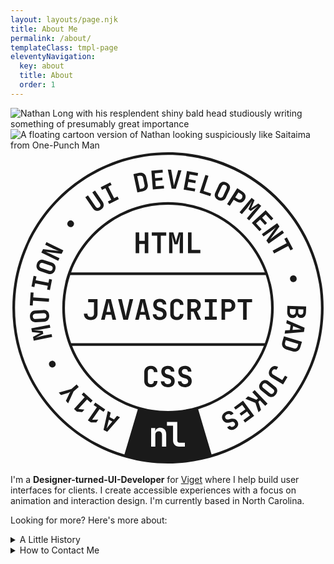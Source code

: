 ```yaml
---
layout: layouts/page.njk
title: About Me
permalink: /about/
templateClass: tmpl-page
eleventyNavigation:
  key: about
  title: About
  order: 1
---
```

<div class="feature relative">
<img class="rounded-1" srcset="https://user-images.githubusercontent.com/623568/247686578-227b031d-bd71-4d5b-88e4-60b6915b7a6a.jpg 960w, https://user-images.githubusercontent.com/623568/247686589-54231f47-41e7-4444-93c1-b2b47b9da555.jpg 1920w"
sizes="(max-width: 768px) 100vw, 1920px" alt="Nathan Long with his resplendent shiny bald head studiously writing something of presumably great importance">
<img class="about-inset rounded-full" src="https://user-images.githubusercontent.com/623568/247695819-a3b3e0ee-6a61-4055-95d4-39a10ff7c603.png" alt="A floating cartoon version of Nathan looking suspiciously like Saitaima from One-Punch Man">
<div class="svg-inset">
<svg viewBox="0 0 355 355" xmlns="http://www.w3.org/2000/svg" xml:space="preserve" style="fill-rule:evenodd;clip-rule:evenodd;stroke-linejoin:round;stroke-miterlimit:2"><title>A rotating badge with text reading HTML, JavaScript, and CSS in the middle with a ring of text around it reading A11y, Motion, UI Development, Bad Jokes</title><path d="M177.5 2.137c96.784 0 175.361 78.576 175.361 175.361S274.284 352.859 177.5 352.859c-96.785 0-175.362-78.576-175.362-175.361S80.715 2.137 177.5 2.137ZM67.35 140.557c-3.896 11.607-6.007 24.03-6.007 36.941 0 13.956 2.466 27.34 6.987 39.74h218.34c4.52-12.4 6.986-25.784 6.986-39.74 0-12.912-2.11-25.334-6.007-36.94H67.35Zm120.134 50.707c-1.515 0-2.827-.283-3.936-.848-1.11-.565-1.968-1.365-2.576-2.4-.608-1.035-.912-2.256-.912-3.664v-10.176c0-1.408.304-2.629.912-3.664.608-1.035 1.467-1.835 2.576-2.4s2.42-.848 3.936-.848c1.493 0 2.795.283 3.904.848s1.973 1.365 2.592 2.4.928 2.256.928 3.664h-4.032c0-1.088-.293-1.925-.88-2.512s-1.424-.88-2.512-.88-1.931.288-2.528.864c-.597.576-.896 1.408-.896 2.496v10.208c0 1.088.299 1.925.896 2.512s1.44.88 2.528.88 1.925-.293 2.512-.88.88-1.424.88-2.512h4.032c0 1.408-.31 2.629-.928 3.664-.62 1.035-1.483 1.835-2.592 2.4-1.11.565-2.411.848-3.904.848Zm-60.32-.32-5.888-23.36h4.128l3.552 15.232c.192.747.368 1.552.528 2.416.16.864.283 1.552.368 2.064.085-.512.208-1.2.368-2.064.16-.864.336-1.68.528-2.448l3.424-15.2h4.064l-5.888 23.36h-5.184Zm110.656 0v-23.36h7.776c1.557 0 2.917.3 4.08.896 1.163.597 2.064 1.435 2.704 2.512.64 1.077.96 2.341.96 3.792 0 1.451-.32 2.715-.96 3.792-.64 1.077-1.541 1.915-2.704 2.512-1.163.597-2.523.896-4.08.896h-3.776v8.96h-4Zm4-12.48h3.776c1.13 0 2.027-.341 2.688-1.024.66-.683.992-1.568.992-2.656s-.331-1.973-.992-2.656-1.557-1.024-2.688-1.024h-3.776v7.36Zm-22.784 12.48v-3.616h4.704V171.2h-4.704v-3.616h13.44v3.616h-4.704v16.128h4.704v3.616h-13.44Zm43.104 0V171.2h-6.112v-3.616h16.255v3.616h-6.112v19.744h-4.031Zm-93.92.32c-1.6 0-2.981-.272-4.144-.816-1.163-.544-2.07-1.312-2.72-2.304-.651-.992-.976-2.16-.976-3.504h4c0 .96.352 1.723 1.056 2.288.704.565 1.643.848 2.816.848 1.152 0 2.053-.277 2.704-.832.65-.555.976-1.312.976-2.272 0-.789-.224-1.467-.672-2.032-.448-.565-1.067-.955-1.856-1.168l-2.816-.768c-1.813-.491-3.221-1.339-4.224-2.544-1.003-1.205-1.504-2.661-1.504-4.368 0-1.984.66-3.568 1.984-4.752 1.323-1.184 3.104-1.776 5.344-1.776 2.26 0 4.059.581 5.392 1.744 1.333 1.163 2 2.725 2 4.688h-4c0-.896-.304-1.611-.912-2.144-.608-.533-1.445-.8-2.512-.8-1.045 0-1.861.261-2.448.784s-.88 1.253-.88 2.192c0 .725.219 1.355.656 1.888.437.533 1.072.907 1.904 1.12l2.848.8c1.813.491 3.216 1.339 4.208 2.544s1.488 2.693 1.488 4.464c0 1.344-.32 2.523-.96 3.536-.64 1.013-1.536 1.797-2.688 2.352-1.152.555-2.507.832-4.064.832Zm-27.744-.32 5.888-23.36h5.152l5.92 23.36h-4.096l-1.28-5.664h-6.208l-1.28 5.664h-4.096Zm6.112-8.928h4.736l-1.408-6.272a138.22 138.22 0 0 1-.608-2.832 59.86 59.86 0 0 1-.352-1.84 59.86 59.86 0 0 1-.352 1.84c-.171.843-.373 1.776-.608 2.8l-1.408 6.304Zm52.8 8.928v-23.36h7.392c1.557 0 2.907.288 4.048.864 1.14.576 2.032 1.381 2.672 2.416.64 1.035.96 2.256.96 3.664 0 1.557-.39 2.917-1.168 4.08a6.364 6.364 0 0 1-3.152 2.48l4.64 9.856h-4.48l-4.064-9.28h-2.848v9.28h-4Zm4-12.8h3.392c1.13 0 2.016-.309 2.656-.928.64-.619.96-1.472.96-2.56s-.325-1.952-.976-2.592c-.651-.64-1.531-.96-2.64-.96h-3.392v7.04Zm-101.312 12.8 5.888-23.36h5.152l5.92 23.36h-4.096l-1.28-5.664h-6.208l-1.28 5.664h-4.096Zm6.112-8.928h4.736l-1.408-6.272a138.22 138.22 0 0 1-.608-2.832 59.86 59.86 0 0 1-.352-1.84 59.86 59.86 0 0 1-.352 1.84c-.171.843-.373 1.776-.608 2.8l-1.408 6.304Zm-17.792 9.248c-2.368 0-4.24-.651-5.616-1.952-1.376-1.301-2.064-3.061-2.064-5.28h4c0 1.152.325 2.064.976 2.736.65.672 1.552 1.008 2.704 1.008 1.13 0 2.027-.331 2.688-.992.66-.661.992-1.568.992-2.72V171.2h-6.56v-3.616h10.56v16.48c0 2.219-.688 3.973-2.064 5.264-1.376 1.29-3.248 1.936-5.616 1.936Zm196.2-53.707C270.296 93.1 227.578 61.342 177.5 61.342S84.703 93.099 68.403 137.557h218.193Zm-121.24-21.698V96.115h-6.112V92.5H175.5v3.616h-6.112v19.744h-4.032Zm13.408 0V92.5h4.736l2.24 7.424c.235.747.42 1.424.56 2.032.139.608.229 1.062.272 1.36.043-.298.133-.752.272-1.36a26.55 26.55 0 0 1 .56-2.032l2.208-7.424h4.768v23.36h-3.744v-9.824c0-2.154.085-4.154.256-6 .17-1.845.363-3.6.576-5.264l-3.168 11.04h-3.488l-3.2-10.816c.213 1.494.416 3.131.608 4.912.192 1.782.288 3.824.288 6.128v9.824h-3.744Zm21.28 0V92.5h4v19.744h9.92v3.616h-13.92Zm-59.008 0V92.5h4v9.376h6.272V92.5h4v23.36h-4v-10.368h-6.272v10.368h-4ZM226.6 342.753c71.24-21.164 123.26-87.182 123.26-165.255 0-95.129-77.233-172.361-172.361-172.361-95.13 0-172.362 77.232-172.362 172.361 0 78.073 52.02 144.091 123.26 165.255l15.099-51.029c-49.22-14.65-85.154-60.274-85.154-114.226 0-65.765 53.392-119.156 119.157-119.156 65.765 0 119.156 53.391 119.156 119.156 0 53.952-35.933 99.577-85.153 114.226l15.098 51.03ZM43.64 186.09c.128 2.026-.334 3.668-1.387 4.926-1.054 1.259-2.535 1.949-4.445 2.07l-9.204.585c-1.91.12-3.467-.375-4.671-1.49-1.204-1.115-1.871-2.686-2-4.711-.128-2.026.334-3.669 1.387-4.927 1.053-1.258 2.526-1.947 4.416-2.068l9.233-.586c1.91-.122 3.467.375 4.67 1.49 1.205 1.115 1.872 2.685 2 4.711Zm-3.184.202c-.063-.984-.375-1.71-.938-2.178-.562-.467-1.335-.67-2.32-.608l-9.203.585c-.984.063-1.725.362-2.224.897-.5.536-.717 1.295-.654 2.279.062.984.375 1.71.937 2.178.563.468 1.336.671 2.32.608l9.204-.585c.984-.062 1.725-.361 2.224-.897.498-.535.716-1.295.654-2.279Zm231.537-104.56 15.575-14.337 8.603 9.344-2.347 2.16-6.187-6.72-4.054 3.731 5.5 5.974-2.262 2.082-5.5-5.974-4.565 4.204 6.187 6.72-2.347 2.161-8.603-9.345ZM46.957 210.34l-20.771 4.088-.83-4.211 6.21-3.291c.623-.34 1.193-.624 1.709-.854.516-.23.904-.39 1.162-.48-.273.015-.692.013-1.257-.004a23.59 23.59 0 0 1-1.905-.142l-6.988-.664-.834-4.24 20.77-4.088.657 3.329-8.736 1.72a59.2 59.2 0 0 1-5.38.822 137.7 137.7 0 0 1-4.781.409l10.37.885.61 3.102-9.056 4.738c1.29-.451 2.71-.918 4.26-1.401 1.55-.482 3.35-.925 5.4-1.328l8.735-1.72.655 3.33Zm3.525 28.915c.483.99.564 1.95.243 2.882-.32.93-.976 1.637-1.967 2.12-.99.483-1.951.564-2.881.243-.931-.32-1.638-.976-2.121-1.967-.483-.99-.564-1.951-.243-2.881.32-.931.976-1.638 1.967-2.121.99-.483 1.95-.564 2.88-.243.932.32 1.639.976 2.122 1.967Zm241.927 7.437c1.108-1.837 2.49-2.985 4.143-3.444 1.654-.46 3.342-.17 5.064.87l-1.873 3.104c-.894-.54-1.754-.714-2.58-.523-.826.19-1.508.732-2.048 1.626-.529.877-.692 1.728-.488 2.55.204.823.752 1.504 1.646 2.043l9.983 6.022 3.071-5.091 2.806 1.693-4.943 8.194-12.789-7.714c-1.722-1.038-2.76-2.393-3.119-4.065-.357-1.672.018-3.427 1.127-5.265Zm2.991-133.705 15.804-8.39-2.597-4.893 2.895-1.536 6.907 13.012-2.894 1.536-2.597-4.892-15.804 8.39-1.714-3.227Zm-20.25 157.119 14.552 15.375-2.632 2.492-5.94-6.276-1.812 1.714 3.013 9.047-2.844 2.691-3.483-10.598-11.237-4.617 2.927-2.771 9.472 3.933 1.79-1.695-6.438-6.803 2.632-2.492Zm8.128-175.74 17.266-12.25 2.568 3.618-10.549 14.702a89.26 89.26 0 0 1 1.685-1.409c.653-.534 1.32-1.072 2.001-1.615a42.755 42.755 0 0 1 1.851-1.402l8.183-5.806 1.913 2.697-17.266 12.25-2.567-3.62 10.582-14.654c-.435.356-.959.787-1.572 1.293a92.491 92.491 0 0 1-1.903 1.528c-.656.512-1.267.97-1.835 1.373l-8.444 5.99-1.913-2.696ZM123.355 300.78l-14.364 16.441-4.16-2.119 4.829-21.299 3.307 1.685-1.296 5.101 5.013 2.553 3.364-4.047 3.307 1.685Zm-8.608 4.695-3.824-1.948-1.443 5.644c-.241.941-.465 1.786-.674 2.537a56.584 56.584 0 0 1-.473 1.631c.21-.284.557-.73 1.04-1.34.486-.612 1.033-1.282 1.644-2.012l3.73-4.512Zm-37.835-38.852-5.824 5.015-6.17 13.501-2.478-2.878 3.403-7.293c.275-.57.569-1.102.88-1.6.31-.497.565-.87.762-1.115-.285.143-.694.335-1.226.577-.532.24-1.1.456-1.703.644l-7.66 2.348-2.46-2.857 14.268-4.096 5.824-5.015 2.384 2.769Zm234.498-75.31 20.051 8.637-.743 4.609-21.754 1.928.59-3.664 5.253-.33.895-5.553-4.883-1.962.591-3.665Zm7.106 6.756-.683 4.237 5.815-.355c.97-.06 1.843-.104 2.621-.135a53.134 53.134 0 0 1 1.697-.05 56.754 56.754 0 0 1-1.595-.58c-.73-.275-1.535-.591-2.418-.948l-5.437-2.17Zm-36.537 63.515c1.275-1.58 2.726-2.477 4.352-2.692 1.627-.216 3.186.278 4.675 1.48l7.177 5.79c1.49 1.203 2.301 2.62 2.435 4.257.133 1.635-.437 3.243-1.712 4.823-1.275 1.58-2.725 2.477-4.352 2.692-1.627.216-3.178-.272-4.652-1.461l-7.2-5.81c-1.49-1.202-2.3-2.62-2.435-4.256-.133-1.635.437-3.243 1.712-4.823Zm2.483 2.003c-.619.768-.88 1.514-.782 2.239.098.725.531 1.397 1.298 2.016l7.177 5.79c.768.62 1.516.9 2.246.844.73-.057 1.403-.47 2.022-1.237.62-.768.88-1.514.782-2.24-.098-.724-.53-1.396-1.298-2.015l-7.177-5.791c-.768-.62-1.516-.9-2.245-.843-.73.058-1.404.47-2.023 1.237ZM160.427 44.006l-1.681-21.103 12.662-1.01.254 3.18-9.107.727.438 5.492 8.094-.645.244 3.065-8.094.645.493 6.186 9.106-.725.253 3.179-12.662 1.009Zm21.169-.88-4.294-21.406 3.737.184 2.539 13.945c.14.684.265 1.42.37 2.21.108.789.188 1.417.243 1.884.099-.46.24-1.077.424-1.851a36.61 36.61 0 0 1 .587-2.193l3.773-13.607 3.679.18-6.366 20.884-4.692-.23ZM43.253 170.593l-17.854-1.179-.365 5.527-3.27-.216.97-14.7 3.27.216-.364 5.527 17.854 1.18-.241 3.645Zm1.203-13.097-3.215-.632.82-4.183-14.341-2.816-.821 4.183-3.216-.63 2.347-11.953 3.215.631-.821 4.183 14.342 2.816.822-4.183 3.215.632-2.347 11.952ZM195.16 44.112l3.758-20.834 12.5 2.255-.566 3.139-8.99-1.621-.978 5.422 7.99 1.442-.545 3.025-7.991-1.441-1.101 6.107 8.99 1.62-.567 3.14-12.5-2.254ZM50.359 134.763c-.645 1.924-1.693 3.271-3.143 4.04-1.45.767-3.082.847-4.897.24l-8.744-2.932c-1.815-.608-3.07-1.655-3.764-3.142-.695-1.487-.72-3.193-.075-5.117.645-1.925 1.693-3.272 3.143-4.04 1.45-.768 3.074-.85 4.87-.249l8.772 2.94c1.814.608 3.069 1.656 3.764 3.142.694 1.487.719 3.193.074 5.118Zm-3.025-1.014c.314-.935.298-1.725-.046-2.37-.345-.646-.984-1.126-1.92-1.439l-8.743-2.93c-.935-.314-1.734-.316-2.398-.009-.664.308-1.153.93-1.466 1.864-.313.935-.298 1.725.047 2.371.344.645.984 1.125 1.919 1.438l8.744 2.93c.935.314 1.734.317 2.398.01.664-.309 1.152-.93 1.465-1.865Zm59.403 158.24-1.864 2.694-4.532-3.134-8.346 12.07 6.898-.237-2.177 3.15-6.003.114-3.53-2.442 10.177-14.716-3.65-2.524 1.864-2.694 11.163 7.718Zm-14.182-10.114-2.196 2.432-4.09-3.694-9.835 10.888 6.87.657L80.738 295l-5.967-.662-3.185-2.877 11.994-13.277-3.293-2.974 2.197-2.432 10.07 9.098ZM70.61 85.172c-.721.833-1.573 1.285-2.554 1.356-.982.07-1.89-.255-2.723-.977-.833-.72-1.285-1.572-1.355-2.554-.071-.982.254-1.889.976-2.722.72-.834 1.573-1.285 2.554-1.356.982-.07 1.89.255 2.723.976s1.285 1.573 1.355 2.555c.07.981-.254 1.89-.976 2.722Zm241.463 89.98 21.158.727-.223 6.492c-.07 2.029-.619 3.63-1.645 4.804-1.027 1.174-2.372 1.732-4.033 1.675-1.16-.04-2.13-.378-2.91-1.014-.782-.636-1.28-1.48-1.495-2.532-.292 1.17-.909 2.091-1.85 2.765-.943.674-2.09.987-3.443.941-1.217-.042-2.27-.363-3.158-.965-.889-.601-1.562-1.417-2.02-2.449-.458-1.031-.663-2.242-.615-3.633l.234-6.811Zm12.312 3.963-.099 2.898c-.033.947.197 1.709.69 2.287.493.578 1.184.883 2.072.913.87.03 1.57-.222 2.101-.755.531-.533.813-1.282.846-2.248l.1-2.899-5.71-.196Zm-9.419-.324-.105 3.043c-.036 1.063.22 1.909.77 2.537.548.628 1.315.959 2.301.993.985.034 1.793-.243 2.422-.831.63-.587.963-1.413 1-2.475l.104-3.044-6.492-.223ZM111.235 60.431l-1.486-2.92 3.799-1.933-6.63-13.026-3.8 1.934-1.486-2.921 10.855-5.525 1.486 2.92-3.8 1.934 6.63 13.026 3.8-1.934 1.487 2.92-10.855 5.526Zm196.952 149.18 20.288 6.044-1.796 6.03c-.409 1.372-1.027 2.484-1.856 3.337-.829.852-1.799 1.416-2.909 1.69-1.11.274-2.305.22-3.584-.16l-7.587-2.26c-1.279-.381-2.312-.991-3.1-1.831a5.974 5.974 0 0 1-1.525-3.011c-.227-1.167-.137-2.437.272-3.808l1.797-6.031Zm2.077 4.402-.76 2.557c-.299 1-.245 1.884.162 2.65.407.767 1.111 1.3 2.112 1.598l7.587 2.26c.982.293 1.853.229 2.614-.19.76-.42 1.29-1.13 1.587-2.13l.762-2.556-14.064-4.19ZM213.13 47.74l6.537-20.136 3.448 1.12-5.525 17.018 8.55 2.776-1.011 3.117-12-3.895Zm30.965 12.774 11.437-17.815 5.93 3.807c1.188.763 2.079 1.656 2.672 2.68.594 1.026.871 2.106.832 3.24-.039 1.135-.414 2.256-1.124 3.362-.71 1.107-1.572 1.914-2.588 2.422-1.015.509-2.113.706-3.292.592-1.18-.113-2.362-.551-3.55-1.314l-2.88-1.85-4.386 6.835-3.051-1.96Zm9.16-7.56 2.88 1.85c.863.553 1.713.732 2.552.535.838-.197 1.524-.71 2.056-1.54.533-.83.714-1.667.544-2.511-.17-.845-.686-1.544-1.548-2.097l-2.88-1.85-3.603 5.614Zm61.85 92.578c-.25-1.073-.115-2.027.404-2.863.52-.836 1.317-1.379 2.39-1.629 1.073-.25 2.028-.115 2.864.405.836.52 1.378 1.316 1.63 2.39.25 1.073.114 2.027-.406 2.863-.52.836-1.317 1.38-2.39 1.63-1.073.25-2.028.114-2.863-.406-.836-.52-1.379-1.316-1.629-2.39ZM142.966 47.417l-4.423-20.703 6.154-1.315c1.399-.3 2.672-.29 3.817.03 1.146.319 2.105.9 2.878 1.743.774.843 1.3 1.917 1.578 3.22l1.654 7.743c.279 1.305.239 2.505-.12 3.6-.36 1.094-.997 2.02-1.912 2.78-.915.759-2.072 1.288-3.472 1.587l-6.154 1.315Zm2.867-3.934 2.609-.557c1.02-.218 1.77-.69 2.248-1.415.478-.724.608-1.597.389-2.618l-1.654-7.743c-.214-1.002-.687-1.736-1.42-2.202-.732-.466-1.608-.59-2.63-.372l-2.608.557 3.066 14.35ZM53.77 124.526l-19.028-9.279 1.945-3.988 17.959 2.208a88.392 88.392 0 0 1-2.044-.803c-.781-.316-1.574-.643-2.377-.98a42.937 42.937 0 0 1-2.117-.953l-9.02-4.398 1.45-2.972 19.029 9.28-1.945 3.987-17.934-2.26c.52.211 1.15.464 1.888.76.738.295 1.489.607 2.253.937.764.33 1.459.647 2.085.952l9.305 4.538-1.45 2.971ZM262.08 282.11l12.517 17.071-10.243 7.511-1.886-2.573 7.366-5.4-3.258-4.445-6.547 4.802-1.818-2.479 6.547-4.802-3.668-5.005-7.367 5.402-1.886-2.573 10.243-7.51Zm-19.787 12.79c1.269-.704 2.483-1.094 3.644-1.173 1.16-.079 2.217.132 3.168.632.95.501 1.722 1.285 2.312 2.35l-3.172 1.756c-.421-.76-1.035-1.21-1.841-1.35-.807-.14-1.675.048-2.605.563-.914.506-1.506 1.121-1.78 1.847-.271.725-.197 1.468.225 2.23.346.625.82 1.064 1.424 1.316.604.251 1.265.288 1.985.111l2.569-.627c1.653-.407 3.142-.353 4.466.163 1.324.515 2.36 1.45 3.11 2.803.87 1.573 1.04 3.12.512 4.638-.53 1.52-1.681 2.771-3.457 3.754-1.793.993-3.473 1.321-5.041.984-1.567-.336-2.782-1.283-3.643-2.839l3.17-1.756c.395.711.949 1.144 1.666 1.3.716.156 1.497 0 2.342-.468.829-.459 1.36-1.025 1.597-1.696.236-.672.148-1.38-.264-2.125-.32-.575-.768-.978-1.35-1.209-.58-.23-1.247-.248-2-.052l-2.61.616c-1.653.407-3.137.35-4.453-.17-1.315-.52-2.361-1.482-3.14-2.886-.59-1.066-.852-2.14-.79-3.225.063-1.085.429-2.1 1.099-3.045.67-.945 1.622-1.76 2.857-2.443ZM101.866 66.778c-1.708 1.168-3.364 1.615-4.968 1.34-1.603-.273-2.956-1.216-4.058-2.828l-8.542-12.498 3.017-2.062 8.525 12.474c.568.83 1.217 1.335 1.948 1.514.732.179 1.496-.004 2.294-.55.782-.534 1.227-1.177 1.333-1.93.107-.751-.123-1.542-.691-2.372l-8.525-12.474 3.017-2.062 8.542 12.498c1.1 1.612 1.493 3.212 1.173 4.8-.32 1.589-1.341 2.972-3.065 4.15Zm132.326-10.85c-1.84-.858-3.06-2.051-3.66-3.578-.6-1.528-.495-3.16.314-4.893l3.897-8.36c.809-1.733 1.99-2.862 3.547-3.385 1.555-.522 3.253-.355 5.093.503 1.839.858 3.059 2.05 3.659 3.578.6 1.527.499 3.15-.301 4.867l-3.91 8.385c-.808 1.734-1.99 2.863-3.546 3.386-1.555.522-3.253.355-5.093-.503Zm1.348-2.891c.894.416 1.68.49 2.36.22.68-.27 1.23-.851 1.646-1.744l3.897-8.36c.417-.892.509-1.686.279-2.38-.231-.695-.794-1.25-1.687-1.667-.894-.416-1.681-.49-2.361-.221-.68.27-1.23.852-1.645 1.745l-3.897 8.358c-.417.894-.51 1.688-.28 2.382.232.695.794 1.25 1.688 1.667Zm22.602 16.697 13.577-16.242 3.293 2.752-2.758 6.464c-.27.656-.534 1.235-.79 1.739-.258.503-.459.87-.603 1.103.204-.182.53-.445.98-.787.45-.342.973-.705 1.57-1.087l5.851-3.88 3.315 2.772L269 78.81l-2.603-2.176 5.71-6.83a59.288 59.288 0 0 1 3.666-4.023 134.902 134.902 0 0 1 3.46-3.326l-8.62 5.835-2.425-2.027 4.062-9.38a131.468 131.468 0 0 1-2.433 3.768c-.902 1.35-2.022 2.827-3.36 4.429l-5.71 6.83-2.604-2.176ZM69.47 220.239c17.04 42.985 59.009 73.415 108.029 73.415 49.02 0 90.987-30.43 108.028-73.415H69.471Zm107.853 46.65c-1.6 0-2.981-.272-4.144-.816-1.163-.544-2.07-1.312-2.72-2.304-.651-.992-.976-2.16-.976-3.504h4c0 .96.352 1.723 1.056 2.288.704.566 1.643.848 2.816.848 1.152 0 2.053-.277 2.704-.832.65-.554.976-1.312.976-2.272 0-.79-.224-1.466-.672-2.032-.448-.565-1.067-.954-1.856-1.168l-2.816-.768c-1.813-.49-3.221-1.338-4.224-2.544-1.003-1.205-1.504-2.661-1.504-4.368 0-1.984.66-3.568 1.984-4.752 1.323-1.184 3.104-1.776 5.344-1.776 2.26 0 4.059.582 5.392 1.744 1.333 1.163 2 2.726 2 4.688h-4c0-.896-.304-1.61-.912-2.144-.608-.533-1.445-.8-2.512-.8-1.045 0-1.861.262-2.448.784-.587.523-.88 1.254-.88 2.192 0 .726.219 1.355.656 1.888.437.534 1.072.907 1.904 1.12l2.848.8c1.813.49 3.216 1.339 4.208 2.544.992 1.206 1.488 2.694 1.488 4.464 0 1.344-.32 2.523-.96 3.536-.64 1.014-1.536 1.798-2.688 2.352-1.152.555-2.507.832-4.064.832Zm19.2 0c-1.6 0-2.981-.272-4.144-.816-1.163-.544-2.07-1.312-2.72-2.304-.651-.992-.976-2.16-.976-3.504h4c0 .96.352 1.723 1.056 2.288.704.566 1.643.848 2.816.848 1.152 0 2.053-.277 2.704-.832.65-.554.976-1.312.976-2.272 0-.79-.224-1.466-.672-2.032-.448-.565-1.067-.954-1.856-1.168l-2.816-.768c-1.813-.49-3.221-1.338-4.224-2.544-1.003-1.205-1.504-2.661-1.504-4.368 0-1.984.66-3.568 1.984-4.752 1.323-1.184 3.104-1.776 5.344-1.776 2.26 0 4.059.582 5.392 1.744 1.333 1.163 2 2.726 2 4.688h-4c0-.896-.304-1.61-.912-2.144-.608-.533-1.445-.8-2.512-.8-1.045 0-1.861.262-2.448.784-.587.523-.88 1.254-.88 2.192 0 .726.219 1.355.656 1.888.437.534 1.072.907 1.904 1.12l2.848.8c1.813.49 3.216 1.339 4.208 2.544.992 1.206 1.488 2.694 1.488 4.464 0 1.344-.32 2.523-.96 3.536-.64 1.014-1.536 1.798-2.688 2.352-1.152.555-2.507.832-4.064.832Zm-38.336 0c-1.515 0-2.827-.282-3.936-.848-1.11-.565-1.968-1.365-2.576-2.4-.608-1.034-.912-2.256-.912-3.664V249.8c0-1.408.304-2.63.912-3.664.608-1.034 1.467-1.834 2.576-2.4 1.109-.565 2.42-.848 3.936-.848 1.493 0 2.795.283 3.904.848 1.109.566 1.973 1.366 2.592 2.4.619 1.035.928 2.256.928 3.664h-4.032c0-1.088-.293-1.925-.88-2.512-.587-.586-1.424-.88-2.512-.88s-1.931.288-2.528.864c-.597.576-.896 1.408-.896 2.496v10.208c0 1.088.299 1.926.896 2.512.597.587 1.44.88 2.528.88s1.925-.293 2.512-.88c.587-.586.88-1.424.88-2.512h4.032c0 1.408-.31 2.63-.928 3.664-.62 1.035-1.483 1.835-2.592 2.4-1.11.566-2.411.848-3.904.848Zm31.89 66.895h6.46v-4.294h-6.118c-.76 0-1.362-.235-1.805-.703-.443-.469-.665-1.096-.665-1.88v-20.863h-11.628v4.294h6.878v16.682c0 2.026.627 3.66 1.88 4.902 1.255 1.241 2.92 1.862 4.998 1.862Zm-31.616 0h4.75v-13.072c0-1.318.336-2.33 1.007-3.04.67-.71 1.602-1.064 2.793-1.064 1.14 0 2.046.342 2.717 1.026.67.684 1.007 1.66 1.007 2.926v13.224h4.75v-13.718c0-2.306-.614-4.142-1.843-5.51-1.23-1.368-2.87-2.052-4.921-2.052-1.545 0-2.8.386-3.762 1.16-.963.771-1.558 1.842-1.786 3.21h-.076v-3.99h-4.636v20.9Z" fill="currentColor"/></svg>
</div>
</div>

I'm a **Designer-turned-UI-Developer** for [Viget](https://www.viget.com) where I help build user interfaces for clients. I create accessible experiences with a focus on animation and interaction design. I'm currently based in North Carolina.

Looking for more? Here's more about:

<details class="popout details flow-2">
<summary class="font-bold">A Little History</summary>

<hr class="my-1">
<div class="flow flow-1">

### An Art Degree?

Yep. I originally thought I was going to be a **[Sequential Artist](https://en.wikipedia.org/wiki/Sequential_art)** and work at Marvel ... BUT in a dash of prudence unbecoming of my younger self I decided to diversify and found graphic design which combined my love of art AND computers. I finished school and went into marketing and advertising.

I had been playing around with **Flash** (oh Flash, I both miss you dearly and yet not at all...) at the time, but started to learn **HTML** and **CSS** on the side. A real turning point for me was **[Ethan Marcotte](https://ethanmarcotte.com/)'s** article on **[Responsive Design](https://alistapart.com/article/responsive-web-design/)** and the realization of how fluid the web could be! I soon after bamboozled my way into an agency as a **Designer-Who-Codes** and spent several years there doing more and more code (and loving every minute of it)...

I eventually went `full developer` in 2022 at **[Viget](https://www.viget.com/about/team/nlong/)** where I work now as a **UI Developer**.

</div>
</details>


<details class="popout details flow-2">
<summary class="font-bold">How to Contact Me</summary>

<hr class="my-1">
<div class="flow flow-1">

The best way to have a real conversation with me is by email: <a data-module="email-hider"></a>

You can also find me in these spaces:

- [Github](https://github.com/nathanlong) - Code and projects
- [CodePen](https://codepen.io/nathanlong) - Demos and experiments
- [LinkedIn](https://www.linkedin.com/in/nathanmlong/) - Digital resume and recruiter spam

</div>

</details>
